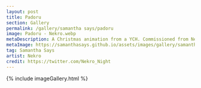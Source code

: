 ```yaml
---
layout: post
title: Padoru
section: Gallery
permalink: /gallery/samantha says/padoru
image: Padoru - Nekro.webp
metaDescription: A Christmas animation from a YCH. Commissioned from Nekro.
metaImage: https://samanthasays.github.io/assets/images/gallery/samantha says/Padoru - Nekro.webp
tag: Samantha Says
artist: Nekro
credit: https://twitter.com/Nekro_Night
---
```

{% include imageGallery.html %}

